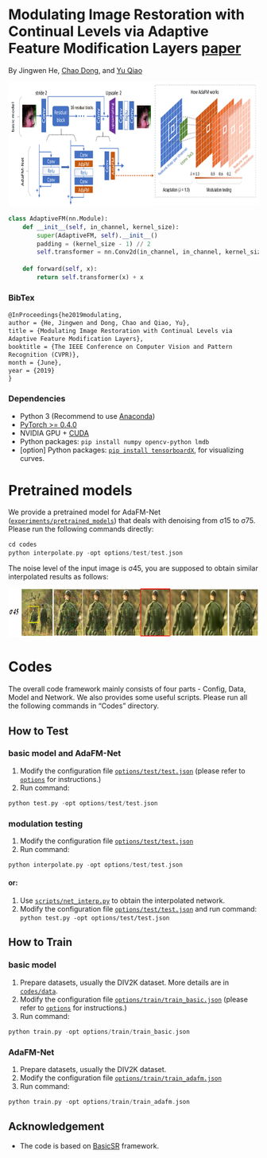 # Modulating Image Restoration with Continual Levels via Adaptive Feature Modification Layers [paper](https://arxiv.org/abs/1904.08118)
By Jingwen He, [Chao Dong](https://scholar.google.com.hk/citations?user=OSDCB0UAAAAJ&hl=en), and [Yu Qiao](http://mmlab.siat.ac.cn/yuqiao/)

<p align="center">
  <img height="250" src="./figures/framework.PNG">
</p>

```python
class AdaptiveFM(nn.Module):
    def __init__(self, in_channel, kernel_size):
        super(AdaptiveFM, self).__init__()
        padding = (kernel_size - 1) // 2
        self.transformer = nn.Conv2d(in_channel, in_channel, kernel_size, padding=padding, groups=in_channel)

    def forward(self, x):
        return self.transformer(x) + x
```

### BibTex
    @InProceedings{he2019modulating,
    author = {He, Jingwen and Dong, Chao and Qiao, Yu},
    title = {Modulating Image Restoration with Continual Levels via Adaptive Feature Modification Layers},
    booktitle = {The IEEE Conference on Computer Vision and Pattern Recognition (CVPR)},
    month = {June},
    year = {2019}
    }

### Dependencies

- Python 3 (Recommend to use [Anaconda](https://www.anaconda.com/download/#linux))
- [PyTorch >= 0.4.0](https://pytorch.org/)
- NVIDIA GPU + [CUDA](https://developer.nvidia.com/cuda-downloads)
- Python packages: `pip install numpy opencv-python lmdb`
- [option] Python packages: [`pip install tensorboardX`](https://github.com/lanpa/tensorboardX), for visualizing curves.

# Pretrained models
We provide a pretrained model for AdaFM-Net ([`experiments/pretrained_models`](experiments/pretrained_models)) that deals with denoising from σ15 to σ75. Please run the following commands directly:
```c++
cd codes
python interpolate.py -opt options/test/test.json
```
The noise level of the input image is σ45, you are supposed to obtain similar interpolated results as follows:

<p align="center">
  <img height="100" src="./figures/modulation_testing.PNG">
</p>

# Codes
The overall code framework mainly consists of four parts - Config, Data, Model and Network.
We also provides some useful scripts. 
Please run all the following commands in “Codes” directory.

## How to Test

### basic model and AdaFM-Net
1. Modify the configuration file [`options/test/test.json`](codes/options/test/test.json) (please refer to [`options`](codes/options) for instructions.)
1. Run command:
```c++
python test.py -opt options/test/test.json
```

### modulation testing
1. Modify the configuration file [`options/test/test.json`](codes/options/test/test.json) 
1. Run command:
```c++
python interpolate.py -opt options/test/test.json
```
#### or:
1. Use [`scripts/net_interp.py`](codes/scripts/net_interp.py) to obtain the interpolated network.
1. Modify the configuration file [`options/test/test.json`](codes/options/test/test.json) and run command: `python test.py -opt options/test/test.json`

## How to Train

### basic model
1. Prepare datasets, usually the DIV2K dataset. More details are in [`codes/data`](codes/data). 
1. Modify the configuration file [`options/train/train_basic.json`](codes/options/train/train_basic.json) (please refer to [`options`](codes/options) for instructions.)
1. Run command: 
```c++
python train.py -opt options/train/train_basic.json
```
### AdaFM-Net
1. Prepare datasets, usually the DIV2K dataset.
1. Modify the configuration file [`options/train/train_adafm.json`](codes/options/train/train_adafm.json)
1. Run command:
```c++
python train.py -opt options/train/train_adafm.json
```

## Acknowledgement

- The code is based on [BasicSR](https://github.com/xinntao/BasicSR) framework.
